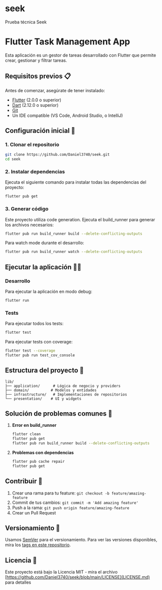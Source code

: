 # seek
Prueba técnica Seek

# Flutter Task Management App

Esta aplicación es un gestor de tareas desarrollado con Flutter que permite crear, gestionar y filtrar tareas.

## Requisitos previos 📋

Antes de comenzar, asegúrate de tener instalado:

- [Flutter](https://flutter.dev/docs/get-started/install) (2.0.0 o superior)
- [Dart](https://dart.dev/get-dart) (2.12.0 o superior)
- [Git](https://git-scm.com/downloads)
- Un IDE compatible (VS Code, Android Studio, o IntelliJ)

## Configuración inicial 🚀

### 1. Clonar el repositorio

```bash
git clone https://github.com/Daniel3740/seek.git
cd seek
```

### 2. Instalar dependencias

Ejecuta el siguiente comando para instalar todas las dependencias del proyecto:

```bash
flutter pub get
```

### 3. Generar código

Este proyecto utiliza code generation. Ejecuta el build_runner para generar los archivos necesarios:

```bash
flutter pub run build_runner build --delete-conflicting-outputs
```

Para watch mode durante el desarrollo:

```bash
flutter pub run build_runner watch --delete-conflicting-outputs
```

## Ejecutar la aplicación 🏃‍♂️

### Desarrollo

Para ejecutar la aplicación en modo debug:

```bash
flutter run
```

### Tests

Para ejecutar todos los tests:

```bash
flutter test
```

Para ejecutar tests con coverage:

```bash
flutter test --coverage
flutter pub run test_cov_console
```

## Estructura del proyecto 📁

```
lib/
├── application/      # Lógica de negocio y providers
├── domain/          # Modelos y entidades
├── infrastructure/   # Implementaciones de repositorios
└── presentation/    # UI y widgets
```

## Solución de problemas comunes 🔧

1. **Error en build_runner**
   ```bash
   flutter clean
   flutter pub get
   flutter pub run build_runner build --delete-conflicting-outputs
   ```

2. **Problemas con dependencias**
   ```bash
   flutter pub cache repair
   flutter pub get
   ```

## Contribuir 🤝

1. Crear una rama para tu feature: `git checkout -b feature/amazing-feature`
2. Commit de tus cambios: `git commit -m 'Add amazing feature'`
3. Push a la rama: `git push origin feature/amazing-feature`
4. Crear un Pull Request

## Versionamiento 📌

Usamos [SemVer](http://semver.org/) para el versionamiento. Para ver las versiones disponibles, mira los [tags en este repositorio](https://github.com/Daniel3740/seek/tags).

## Licencia 📄

Este proyecto está bajo la Licencia MIT - mira el archivo [https://github.com/Daniel3740/seek/blob/main/LICENSE](LICENSE.md) para detalles
